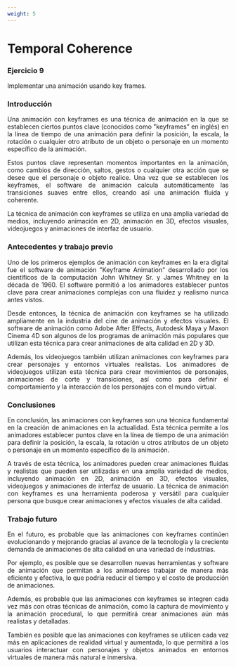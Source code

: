 ```yaml
---
weight: 5
---
```

# __Temporal Coherence__

### Ejercicio 9 
Implementar una animación usando key frames.

### Introducción
<p style="text-align: justify;">
Una animación con keyframes es una técnica de animación en la que se establecen ciertos puntos clave (conocidos como "keyframes" en inglés) en la línea de tiempo de una animación para definir la posición, la escala, la rotación o cualquier otro atributo de un objeto o personaje en un momento específico de la animación.
</p>
<p style="text-align: justify;">
Estos puntos clave representan momentos importantes en la animación, como cambios de dirección, saltos, gestos o cualquier otra acción que se desee que el personaje o objeto realice. Una vez que se establecen los keyframes, el software de animación calcula automáticamente las transiciones suaves entre ellos, creando así una animación fluida y coherente.
</p>
<p style="text-align: justify;">
La técnica de animación con keyframes se utiliza en una amplia variedad de medios, incluyendo animación en 2D, animación en 3D, efectos visuales, videojuegos y animaciones de interfaz de usuario.
</p>


### Antecedentes y trabajo previo
<p style="text-align: justify;">
Uno de los primeros ejemplos de animación con keyframes en la era digital fue el software de animación "Keyframe Animation" desarrollado por los científicos de la computación John Whitney Sr. y James Whitney en la década de 1960. El software permitió a los animadores establecer puntos clave para crear animaciones complejas con una fluidez y realismo nunca antes vistos.
</p>
<p style="text-align: justify;">
Desde entonces, la técnica de animación con keyframes se ha utilizado ampliamente en la industria del cine de animación y efectos visuales. El software de animación como Adobe After Effects, Autodesk Maya y Maxon Cinema 4D son algunos de los programas de animación más populares que utilizan esta técnica para crear animaciones de alta calidad en 2D y 3D.
</p>
<p style="text-align: justify;">
Además, los videojuegos también utilizan animaciones con keyframes para crear personajes y entornos virtuales realistas. Los animadores de videojuegos utilizan esta técnica para crear movimientos de personajes, animaciones de corte y transiciones, así como para definir el comportamiento y la interacción de los personajes con el mundo virtual.
</p>

### Conclusiones

<p style="text-align: justify;">
En conclusión, las animaciones con keyframes son una técnica fundamental en la creación de animaciones en la actualidad. Esta técnica permite a los animadores establecer puntos clave en la línea de tiempo de una animación para definir la posición, la escala, la rotación u otros atributos de un objeto o personaje en un momento específico de la animación.
</p>
<p style="text-align: justify;">
A través de esta técnica, los animadores pueden crear animaciones fluidas y realistas que pueden ser utilizadas en una amplia variedad de medios, incluyendo animación en 2D, animación en 3D, efectos visuales, videojuegos y animaciones de interfaz de usuario. La técnica de animación con keyframes es una herramienta poderosa y versátil para cualquier persona que busque crear animaciones y efectos visuales de alta calidad.
</p>

### Trabajo futuro
<p style="text-align: justify;">
En el futuro, es probable que las animaciones con keyframes continúen evolucionando y mejorando gracias al avance de la tecnología y la creciente demanda de animaciones de alta calidad en una variedad de industrias.
</p>
<p style="text-align: justify;">
Por ejemplo, es posible que se desarrollen nuevas herramientas y software de animación que permitan a los animadores trabajar de manera más eficiente y efectiva, lo que podría reducir el tiempo y el costo de producción de animaciones.
</p>
<p style="text-align: justify;">
Además, es probable que las animaciones con keyframes se integren cada vez más con otras técnicas de animación, como la captura de movimiento y la animación procedural, lo que permitirá crear animaciones aún más realistas y detalladas.
</p>
<p style="text-align: justify;">
También es posible que las animaciones con keyframes se utilicen cada vez más en aplicaciones de realidad virtual y aumentada, lo que permitirá a los usuarios interactuar con personajes y objetos animados en entornos virtuales de manera más natural e inmersiva.
</p>
